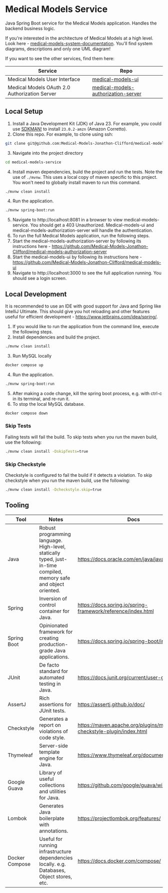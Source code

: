 # Medical Models Service

Java Spring Boot service for the Medical Models application. Handles the backend business logic.

If you're interested in the architecture of Medical Models at a high level. Look
here - [medical-models-system-documentation](https://github.com/Medical-Models-Jonathon-Clifford/medical-models-system-documentation).
You'll find system diagrams, descriptions and only one UML diagram!

If you want to see the other services, find them here:

| Service                                       | Repo                                                                                                                           |
|-----------------------------------------------|--------------------------------------------------------------------------------------------------------------------------------|
| Medical Models User Interface                 | [medical-models-ui](https://github.com/Medical-Models-Jonathon-Clifford/medical-models-ui)                                     |
| Medical Models OAuth 2.0 Authorization Server | [medical-models-authorization-server](https://github.com/Medical-Models-Jonathon-Clifford/medical-models-authorization-server) |

## Local Setup

1. Install a Java Development Kit (JDK) of Java 23. For example, you could use [SDKMAN!](https://sdkman.io/) to install
   `23.0.2-amzn` (Amazon Corretto).
2. Clone this repo. For example, to clone using ssh:

```bash
git clone git@github.com:Medical-Models-Jonathon-Clifford/medical-models-service.git
```

3. Navigate into the project directory

```bash
cd medical-models-service
```

4. Install maven dependencies, build the project and run the tests. Note the use of `./mvnw`. This uses a local copy of
   maven specific to this project. You won't need to globally install maven to run this command.

```bash
./mvnw clean install
```

4. Run the application.

```bash
./mvnw spring-boot:run
```

5. Navigate to http://localhost:8081 in a browser to view medical-models-service. You should get a 403 Unauthorized.
   Medical-models-ui and medical-models-authorization-server will handle the authentication.
6. To run the full Medical Models application, run the following steps.
7. Start the medical-models-authorization-server by following its instructions
   here - https://github.com/Medical-Models-Jonathon-Clifford/medical-models-authorization-server
8. Start the medical-models-ui by following its instructions
   here - https://github.com/Medical-Models-Jonathon-Clifford/medical-models-ui
9. Navigate to http://localhost:3000 to see the full application running. You should see a login screen.

## Local Development

It is recommended to use an IDE with good support for Java and Spring like IntelliJ Ultimate. This should give you hot
reloading and other features useful for efficient development - https://www.jetbrains.com/idea/spring/.

1. If you would like to run the application from the command line, execute the following steps.
2. Install dependencies and build the project.
```bash
./mvnw clean install
```
3. Run MySQL locally
```bash
docker compose up
```
4. Run the application.
```bash
./mvnw spring-boot:run
```

5. After making a code change, kill the spring boot process, e.g. with ctrl-c in its terminal, and re-run it.
6. To stop the local MySQL database.
```bash
docker compose down
```

### Skip Tests

Failing tests will fail the build. To skip tests when you run the maven build, use the following:
```bash
./mvnw clean install -DskipTests=true
```

### Skip Checkstyle

Checkstyle is configured to fail the build if it detects a violation. To skip checkstyle when you run the maven build, use the following:
```bash
./mvnw clean install -Dcheckstyle.skip=true
```


## Tooling

| Tool           | Notes                                                                                                              | Docs                                                                |
|----------------|--------------------------------------------------------------------------------------------------------------------|---------------------------------------------------------------------|
| Java           | Robust programming language. High-level, statically typed, just-in-time compiled, memory safe and object oriented. | https://docs.oracle.com/en/java/javase/25/                          |
| Spring         | Inversion of control container for Java.                                                                           | https://docs.spring.io/spring-framework/reference/index.html        |
| Spring Boot    | Opinionated framework for creating production-grade Java applications.                                             | https://docs.spring.io/spring-boot/index.html                       |
| JUnit          | De facto standard for automated testing in Java.                                                                   | https://docs.junit.org/current/user-guide/                          |
| AssertJ        | Rich assertions for JUnit tests.                                                                                   | https://assertj.github.io/doc/                                      |
| Checkstyle     | Generates a report on violations of code style.                                                                    | https://maven.apache.org/plugins/maven-checkstyle-plugin/index.html |
| Thymeleaf      | Server-side template engine for Java.                                                                              | https://www.thymeleaf.org/documentation.html                        |
| Google Guava   | Library of useful collections and utilities for Java.                                                              | https://github.com/google/guava/wiki                                |
| Lombok         | Generates Java boilerplate with annotations.                                                                       | https://projectlombok.org/features/                                 |
| Docker Compose | Useful for running infrastructure dependencies locally. e.g. Databases, Object stores, etc.                        | https://docs.docker.com/compose/                                    |
